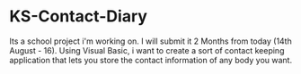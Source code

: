 # KS-Contact-Diary
Its a school project i'm working on. I will submit it 2 Months from today (14th August - 16). Using Visual Basic, i want to create a sort of contact keeping application that lets you store the contact information of any body you want.
